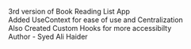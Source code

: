 3rd version of Book Reading List App <br>
Added UseContext for ease of use and Centralization <br>
Also Created Custom Hooks for more accessibilty <br>
Author - Syed Ali Haider
